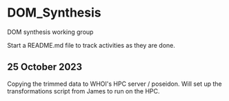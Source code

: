 # DOM_Synthesis
DOM synthesis working group

Start a README.md file to track activities as they are done.
## 25 October 2023
Copying the trimmed data to WHOI's HPC server / poseidon. Will set up the transformations script from James to run on the HPC.
